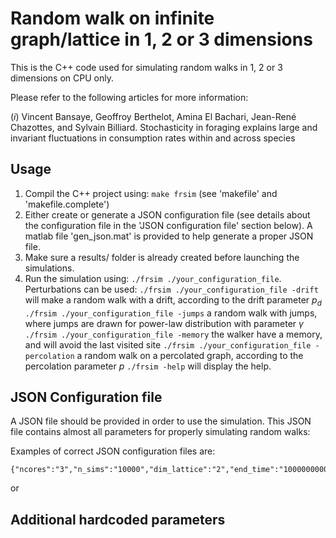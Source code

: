 # Random walk on infinite graph/lattice in 1, 2 or 3 dimensions
This is the C++ code used for simulating random walks in 1, 2 or 3 dimensions on CPU only.

Please refer to the following articles for more information:

(*i*) Vincent Bansaye, Geoffroy Berthelot, Amina El Bachari, Jean-René Chazottes, and Sylvain Billiard. Stochasticity in foraging explains large and invariant fluctuations in consumption rates within and across species

## Usage
1. Compil the C++ project using: ```make frsim``` (see 'makefile' and 'makefile.complete')
2. Either create or generate a JSON configuration file (see details about the configuration file in the 'JSON configuration file' section below). 
A matlab file 'gen_json.mat' is provided to help generate a proper JSON file.
3. Make sure a results/ folder is already created before launching the simulations.
4. Run the simulation using: ```./frsim ./your_configuration_file```.
Perturbations can be used:
```./frsim ./your_configuration_file -drift``` will make a random walk with a drift, according to the drift parameter $p_d$
```./frsim ./your_configuration_file -jumps``` a random walk with jumps, where jumps are drawn for power-law distribution with parameter $\gamma$
```./frsim ./your_configuration_file -memory``` the walker have a memory, and will avoid the last visited site
```./frsim ./your_configuration_file -percolation``` a random walk on a percolated graph, according to the percolation parameter $p$
```./frsim -help``` will display the help.

## JSON Configuration file
A JSON file should be provided in order to use the simulation. This JSON file contains almost all parameters for properly simulating random walks:


Examples of correct JSON configuration files are:
```
{"ncores":"3","n_sims":"10000","dim_lattice":"2","end_time":"100000000000","walk_speed":"1","walk_handling_time":"0.1","size_lattice":"1000","Xs":"100","power_law_gamma":"2.5","power_law_xmin":"1","power_law_xmax":"10","p_drift":"0.1","p_perco":"0.5"}
```
or  

## Additional hardcoded parameters

